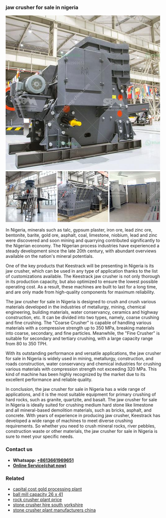 <h3>jaw crusher for sale in nigeria</h3><img src='1704856679.jpg' alt=''><p>In Nigeria, minerals such as talc, gypsum plaster, iron ore, lead zinc ore, bentonite, barite, gold ore, asphalt, coal, limestone, niobium, lead and zinc were discovered and soon mining and quarrying contributed significantly to the Nigerian economy. The Nigerian process industries have experienced a steady development since the late 20th century, with abundant overviews available on the nation's mineral potentials.</p><p>One of the key products that Keestrack will be presenting in Nigeria is its jaw crusher, which can be used in any type of application thanks to the list of customizations available. The Keestrack jaw crusher is not only thorough in its production capacity, but also optimized to ensure the lowest possible operating cost. As a result, these machines are built to last for a long time, and are only made from high-quality components for maximum reliability.</p><p>The jaw crusher for sale in Nigeria is designed to crush and crush various materials developed in the industries of metallurgy, mining, chemical engineering, building materials, water conservancy, ceramics and highway construction, etc. It can be divided into two types, namely, coarse crushing and fine crushing. The "Coarse Crusher" is capable of handling various materials with a compressive strength up to 350 MPa, breaking materials into coarse, secondary, and fine particles. Meanwhile, the "Fine Crusher" is suitable for secondary and tertiary crushing, with a large capacity range from 80 to 350 TPH.</p><p>With its outstanding performance and versatile applications, the jaw crusher for sale in Nigeria is widely used in mining, metallurgy, construction, and roads construction, water conservancy and chemical industries for crushing various materials with compression strength not exceeding 320 MPa. This kind of machine has been highly recognized by the market due to its excellent performance and reliable quality.</p><p>In conclusion, the jaw crusher for sale in Nigeria has a wide range of applications, and it is the most suitable equipment for primary crushing of hard rocks, such as granite, quartzite, and basalt. The jaw crusher for sale in Nigeria is ideally suited for crushing medium hard stone like limestone and all mineral-based demolition materials, such as bricks, asphalt, and concrete. With years of experience in producing jaw crusher, Keestrack has developed a wide range of machines to meet diverse crushing requirements. So whether you need to crush mineral rocks, river pebbles, construction waste or other materials, the jaw crusher for sale in Nigeria is sure to meet your specific needs.</p><h3>Contact us</h3><ul><li><strong>Whatsapp:&nbsp;<a href="https://wa.me/8613661969651">+8613661969651</a></strong></li><li><a href="https://swt.shibang-china.com/?git&amp;zhl&amp;jaw crusher for sale in nigeria"><strong>Online Service(chat now)</strong></a></li></ul><h3>Related</h3><ul><li><a href='capital cost gold processing plant.md'>capital cost gold processing plant</a></li><li><a href='ball mill capacity 26 x 41.md'>ball mill capacity 26 x 41</a></li><li><a href='rock crusher plant price.md'>rock crusher plant price</a></li><li><a href='stone crusher hire south yorkshire.md'>stone crusher hire south yorkshire</a></li><li><a href='stone crusher plant manufacturers china.md'>stone crusher plant manufacturers china</a></li></ul>